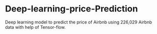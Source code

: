 # Deep-learning-price-Prediction
Deep learning model to predict the price of Airbnb using 226,029 Airbnb data with help of Tensor-flow. 
